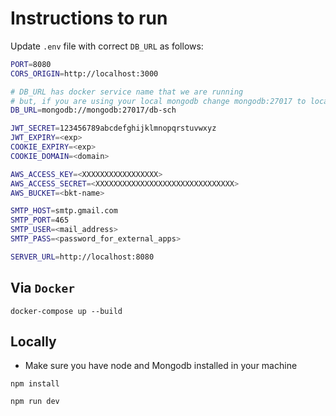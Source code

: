 # Instructions to run

Update `.env` file with correct `DB_URL` as follows:

```bash
PORT=8080
CORS_ORIGIN=http://localhost:3000

# DB_URL has docker service name that we are running
# but, if you are using your local mongodb change mongodb:27017 to localhost:27017
DB_URL=mongodb://mongodb:27017/db-sch

JWT_SECRET=123456789abcdefghijklmnopqrstuvwxyz
JWT_EXPIRY=<exp>
COOKIE_EXPIRY=<exp>
COOKIE_DOMAIN=<domain>

AWS_ACCESS_KEY=<XXXXXXXXXXXXXXXXX>
AWS_ACCESS_SECRET=<XXXXXXXXXXXXXXXXXXXXXXXXXXXXXXX>
AWS_BUCKET=<bkt-name>

SMTP_HOST=smtp.gmail.com
SMTP_PORT=465
SMTP_USER=<mail_address>
SMTP_PASS=<password_for_external_apps>

SERVER_URL=http://localhost:8080
```

## Via `Docker`

```
docker-compose up --build
```

## Locally

- Make sure you have node and Mongodb installed in your machine

```
npm install
```

```
npm run dev
```
